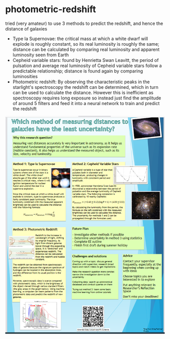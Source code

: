 # photometric-redshift

tried (very amateur) to use 3 methods to predict the redshift, and hence the distance of galaxies

- Type Ia Supernovae: the critical mass at which a white dwarf will explode is roughly constant, so its real luminosity is roughly the same; distance can be calculated by comparing real luminosity and apparent luminosity seen from Earth
- Cepheid variable stars: found by Henrietta Swan Leavitt, the period of pulsation and average real luminosity of Cepheid variable stars follow a predictable relationship; distance is found again by comparing luminosities
- Photometric redshift: By observing the characteristic peaks in the starlight's spectroscopy the redshift can be determined, which in turn can be used to calculate the distance. However this is inefficient as spectroscopy requires long exposure so instead just find the amplitude of around 5 filters and feed it into a neural network to train and predict the redshift

![image](https://raw.githubusercontent.com/toshinari123/photometric-redshift/main/poster.PNG)
